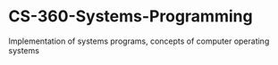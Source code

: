# CS-360-Systems-Programming
Implementation of systems programs, concepts of computer operating systems
